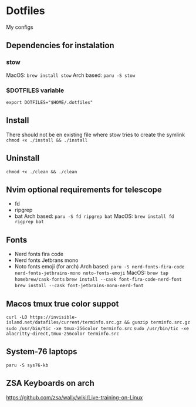 # Dotfiles
My configs

## Dependencies for instalation
### stow
MacOS: `brew install stow`
Arch based: `paru -S stow`
### $DOTFILES variable
`export DOTFILES="$HOME/.dotfiles"`

## Install
There should not be en existing file where stow tries to create the symlink
`chmod +x ./install && ./install`

## Uninstall
`chmod +x ./clean && ./clean`


## Nvim optional requirements for telescope
* fd
* ripgrep
* bat
Arch based: `paru -S fd ripgrep bat`
MacOS: `brew install fd rigprep bat`

## Fonts
* Nerd fonts fira code
* Nerd fonts Jetbrans mono
* Noto fonts emoji (for arch)
Arch based: `paru -S nerd-fonts-fira-code nerd-fonts-jetbrains-mono noto-fonts-emoji`
MacOS:
`brew tap homebrew/cask-fonts`
`brew install --cask font-fira-code-nerd-font`
`brew install --cask font-jetbrains-mono-nerd-font`

## Macos tmux true color suppot
`curl -LO https://invisible-island.net/datafiles/current/terminfo.src.gz && gunzip terminfo.src.gz`
`sudo /usr/bin/tic -xe tmux-256color terminfo.src`
`sudo /usr/bin/tic -xe alacritty-direct,tmux-256color terminfo.src`

## System-76 laptops
`paru -S sys76-kb`

## ZSA Keyboards on arch
https://github.com/zsa/wally/wiki/Live-training-on-Linux
